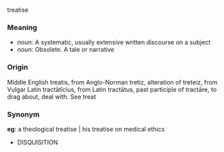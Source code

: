 treatise
### Meaning
+ _noun_: A systematic, usually extensive written discourse on a subject
+ _noun_: Obsolete. A tale or narrative

### Origin

Middle English treatis, from Anglo-Norman tretiz, alteration of treteiz, from Vulgar Latin tractātīcius, from Latin tractātus, past participle of tractāre, to drag about, deal with. See treat

### Synonym

__eg__: a theological treatise | his treatise on medical ethics

+ DISQUISITION


